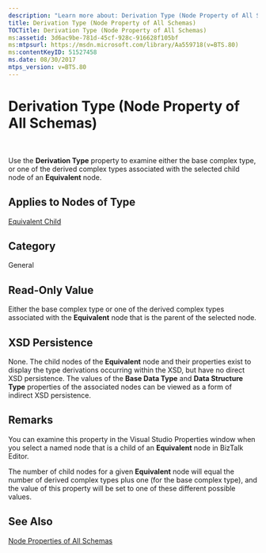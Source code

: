 ```yaml
---
description: "Learn more about: Derivation Type (Node Property of All Schemas)"
title: Derivation Type (Node Property of All Schemas)
TOCTitle: Derivation Type (Node Property of All Schemas)
ms:assetid: 3d6ac9be-781d-45cf-928c-916628f105bf
ms:mtpsurl: https://msdn.microsoft.com/library/Aa559718(v=BTS.80)
ms:contentKeyID: 51527458
ms.date: 08/30/2017
mtps_version: v=BTS.80
---
```


# Derivation Type (Node Property of All Schemas)

 

Use the **Derivation Type** property to examine either the base complex type, or one of the derived complex types associated with the selected child node of an **Equivalent** node.

## Applies to Nodes of Type

[Equivalent Child](equivalent-child-node-properties.md)

## Category

General

## Read-Only Value

Either the base complex type or one of the derived complex types associated with the **Equivalent** node that is the parent of the selected node.

## XSD Persistence

None. The child nodes of the **Equivalent** node and their properties exist to display the type derivations occurring within the XSD, but have no direct XSD persistence. The values of the **Base Data Type** and **Data Structure Type** properties of the associated nodes can be viewed as a form of indirect XSD persistence.

## Remarks

You can examine this property in the Visual Studio Properties window when you select a named node that is a child of an **Equivalent** node in BizTalk Editor.

The number of child nodes for a given **Equivalent** node will equal the number of derived complex types plus one (for the base complex type), and the value of this property will be set to one of these different possible values.

## See Also

[Node Properties of All Schemas](node-properties-of-all-schemas.md)

